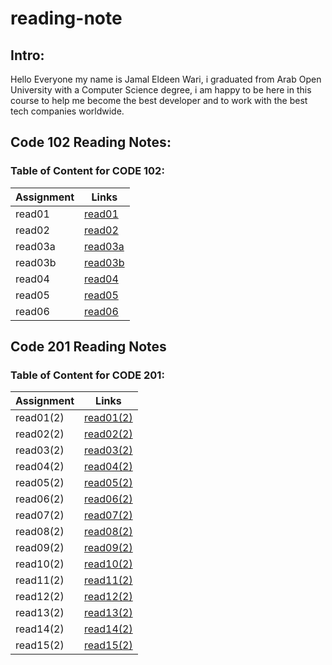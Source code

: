 # reading-note
## Intro:
Hello Everyone my name is Jamal Eldeen Wari, i graduated from Arab Open University with a Computer Science degree, i am happy to be here in this course to help me become the best developer and to work with the best tech companies worldwide.


## **Code 102 Reading Notes:**
### Table of Content for **CODE 102**:
| Assignment      | Links |
| ----------- | ----------- |
| read01      | [read01](read01.md)    |
| read02      | [read02](read02.md)    |
| read03a     | [read03a](read03a.md)  |
| read03b     | [read03b](read03b.md)  |
| read04      | [read04](read04.md)    |
| read05      | [read05](read05.md)    |
| read06      | [read06](read06.md)    |



## **Code 201 Reading Notes**
### Table of Content for **CODE 201**:

| Assignment      | Links |
| ----------- | ----------- |
| read01(2)      | [read01(2)](read01(2).md)       |
| read02(2)  | [read02(2)](read02(2).md)        |
| read03(2)   | [read03(2)](read03(2).md)        |
| read04(2)   | [read04(2)](read04(2).md)        |
| read05(2)   | [read05(2)](read05(2).md)        |
| read06(2)   | [read06(2)](read06(2).md)        |
| read07(2)   | [read07(2)](read07(2).md)        |
| read08(2)   | [read08(2)](read08(2).md)        |
| read09(2)   | [read09(2)](read09(2).md)        |
| read10(2)   | [read10(2)](read10(2).md)        |
| read11(2)   | [read11(2)](read11(2).md)        |
| read12(2)   | [read12(2)](read12(2).md)        |
| read13(2)   | [read13(2)](read13(2).md)        |
| read14(2)   | [read14(2)](read14(2).md)        |
| read15(2)   | [read15(2)](read15(2).md)        |

